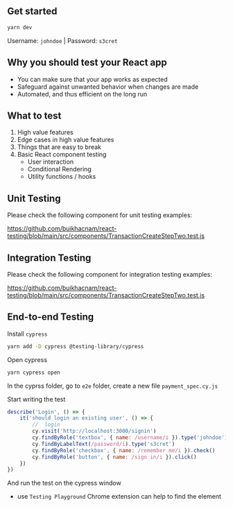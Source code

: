 ## Get started

```bash
yarn dev
```
Username: `johndoe` | Password: `s3cret`


## Why you should test your React app

- You can make sure that your app works as expected
- Safeguard against unwanted behavior when changes are made
- Automated, and thus efficient on the long run

## What to test
1. High value features
2. Edge cases in high value features
3. Things that are easy to break
4. Basic React component testing
	- User interaction
	- Conditional Rendering
	- Utility functions / hooks



## Unit Testing

Please check the following component for unit testing examples:

https://github.com/buikhacnam/react-testing/blob/main/src/components/TransactionCreateStepTwo.test.js

## Integration Testing

Please check the following component for integration testing examples:

https://github.com/buikhacnam/react-testing/blob/main/src/components/TransactionCreateStepTwo.test.js

## End-to-end Testing

Install `cypress`

```bash
yarn add -D cypress @testing-library/cypress
```

Open cypress

```bash
yarn cypress open
```

In the cyprss folder, go to `e2e` folder, create a new file `payment_spec.cy.js`

Start writing the test

```js
describe('Login', () => {
	it('should login an existing user', () => {
		//  login
		cy.visit('http://localhost:3000/signin')
		cy.findByRole('textbox', { name: /username/i }).type('johndoe')
		cy.findByLabelText(/password/i).type('s3cret')
		cy.findByRole('checkbox', { name: /remember me/i }).check()
		cy.findByRole('button', { name: /sign in/i }).click()
	})
})
```
And run the test on the cypress window

* use `Testing Playground` Chrome extension can help to find the element
